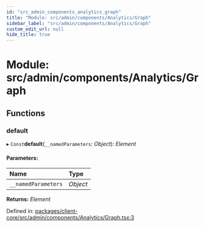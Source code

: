 ```yaml
---
id: "src_admin_components_analytics_graph"
title: "Module: src/admin/components/Analytics/Graph"
sidebar_label: "src/admin/components/Analytics/Graph"
custom_edit_url: null
hide_title: true
---
```


# Module: src/admin/components/Analytics/Graph

## Functions

### default

▸ `Const`**default**(`__namedParameters`: *Object*): *Element*

#### Parameters:

| Name | Type |
| :------ | :------ |
| `__namedParameters` | *Object* |

**Returns:** *Element*

Defined in: [packages/client-core/src/admin/components/Analytics/Graph.tsx:3](https://github.com/xr3ngine/xr3ngine/blob/2d83606b6/packages/client-core/src/admin/components/Analytics/Graph.tsx#L3)
